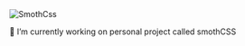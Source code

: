 <img src="https://i.ibb.co/9q1Zvqr/SmothCss.png" alt="SmothCss" />
<p>🔭 I’m currently working on personal project called smothCSS </p>


